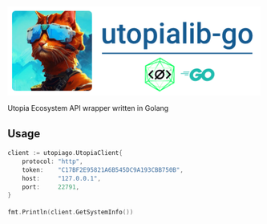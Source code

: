 
![logo](https://github.com/Sagleft/utopialib-go/raw/master/logo.png)

Utopia Ecosystem API wrapper written in Golang

Usage
-----

```go
client := utopiago.UtopiaClient{
	protocol: "http",
	token:    "C17BF2E95821A6B545DC9A193CBB750B",
	host:     "127.0.0.1",
	port:     22791,
}

fmt.Println(client.GetSystemInfo())
```
